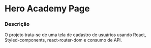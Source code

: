 # Hero Academy Page

### Descrição

O projeto trata-se de uma tela de cadastro de usuários usando React, Styled-components, react-router-dom e consumo de API.





